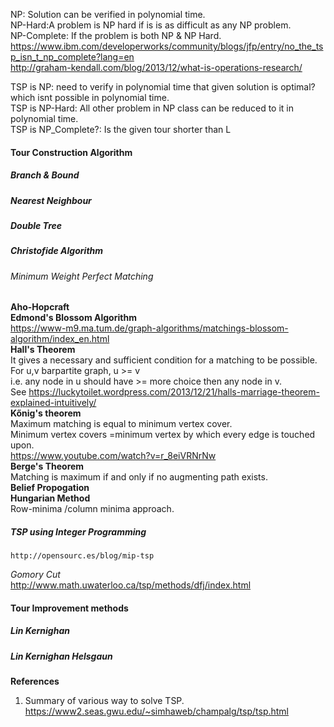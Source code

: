 NP: Solution can be verified in polynomial time.  
NP-Hard:A problem is NP hard if is is as difficult as any NP problem.  
NP-Complete: If the problem is both NP & NP Hard.  
https://www.ibm.com/developerworks/community/blogs/jfp/entry/no_the_tsp_isn_t_np_complete?lang=en  
http://graham-kendall.com/blog/2013/12/what-is-operations-research/  

TSP is NP: need to verify in polynomial time that given solution is optimal? which isnt possible in polynomial time.  
TSP is NP-Hard: All other problem in NP class can be reduced to it in polynomial time.  
TSP is NP_Complete?: Is the given tour shorter than L 

#### Tour Construction Algorithm  
##### Branch & Bound  
##### Nearest Neighbour  
##### Double Tree  
##### Christofide Algorithm  
###### Minimum Weight Perfect Matching  
  **Aho-Hopcraft**  
  **Edmond's Blossom Algorithm**  
  https://www-m9.ma.tum.de/graph-algorithms/matchings-blossom-algorithm/index_en.html  
  **Hall's Theorem**  
  It gives a necessary and sufficient condition  for a matching to be possible.  
  For u,v barpartite graph,  u >= v  
  i.e. any node in u should have >= more choice then any node in v.  
  See https://luckytoilet.wordpress.com/2013/12/21/halls-marriage-theorem-explained-intuitively/  
  **Kőnig's theorem**  
  Maximum matching is equal to minimum vertex cover.  
  Minimum vertex covers =minimum vertex by which every edge is touched upon.  
  https://www.youtube.com/watch?v=r_8eiVRNrNw  
  **Berge's Theorem**  
  Matching is maximum if and only if no augmenting path exists.  
  **Belief Propogation**  
  **Hungarian Method**  
     Row-minima /column minima approach.  
##### TSP using Integer Programming  
    http://opensourc.es/blog/mip-tsp  
   *Gomory Cut*  
       http://www.math.uwaterloo.ca/tsp/methods/dfj/index.html  
#### Tour Improvement methods  
##### Lin Kernighan  
##### Lin Kernighan Helsgaun  

**References**
1. Summary of various way to solve TSP. https://www2.seas.gwu.edu/~simhaweb/champalg/tsp/tsp.html  
